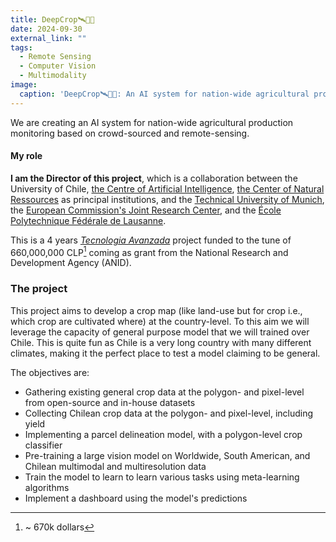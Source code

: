 ```yaml
---
title: DeepCrop🛰️🌾🌽
date: 2024-09-30
external_link: ""
tags:
  - Remote Sensing
  - Computer Vision
  - Multimodality
image:
  caption: 'DeepCrop🛰️🌾🌽: An AI system for nation-wide agricultural production monitoring based on crowd-sourced and remote-sensing'
---
```


We are creating an AI system for nation-wide agricultural production monitoring based on crowd-sourced and remote-sensing. 

<!--more-->

#### My role

**I am the Director of this project**, which is a collaboration between the University of Chile, [the Centre of Artificial Intelligence](https://www.cenia.cl), [the Center of Natural Ressources](https://www.ciren.cl) as principal institutions, and the [Technical University of Munich](https://www.eurocrops.tum.de/), the [European Commission's Joint Research Center](https://www.jrc.eu.todo), and the [École Polytechnique Fédérale de Lausanne](https://www.epfl.ch). 

This is a 4 years [*Tecnologia Avanzada*](https://anid.cl/concursos/concurso-idea-id-tecnologias-avanzadas-2024/) project funded to the tune of 660,000,000 CLP[^1] coming as grant from the National Research and Development Agency (ANID). 

### The project

This project aims to develop a crop map (like land-use but for crop i.e., which crop are cultivated where) at the country-level. To this aim we will leverage the capacity of general purpose model that we will trained over Chile. This is quite fun as Chile is a very long country with many different climates, making it the perfect place to test a model claiming to be general. 

The objectives are: 
* Gathering existing general crop data at the polygon- and pixel-level from open-source and in-house datasets
* Collecting Chilean crop data at the polygon- and pixel-level, including yield
* Implementing a parcel delineation model, with a polygon-level crop classifier
* Pre-training a large vision model on Worldwide, South American, and Chilean multimodal and multiresolution data
* Train the model to learn to learn various tasks using meta-learning algorithms
* Implement a dashboard using the model's predictions

[^1]: ~ 670k dollars
